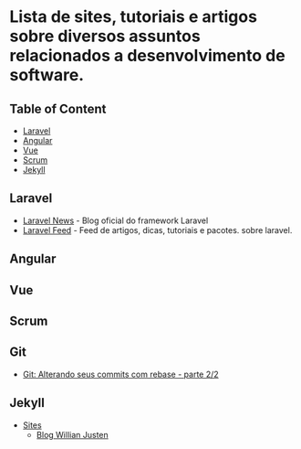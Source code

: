 # Lista de sites, tutoriais e artigos sobre diversos assuntos relacionados a desenvolvimento de software.

## Table of Content
 - [Laravel](#laravel)
 - [Angular](#angular)
 - [Vue](#vue)
 - [Scrum](#scrum)
 - [Jekyll](#jekyll)

## Laravel
 - [Laravel News](http://laravel-news.com/blog) - Blog oficial do framework Laravel
 - [Laravel Feed](http://laravelfeed.com) - Feed de artigos, dicas, tutoriais e pacotes. sobre laravel.

## Angular

## Vue

## Scrum

## Git
 - [Git: Alterando seus commits com rebase - parte 2/2](http://www.raphaelfabeni.com.br/git-alterando-commits-parte-2/)

## Jekyll
 - [Sites](#sites-jekyll)
     - [Blog Willian Justen](http://willianjusten.com.br/)